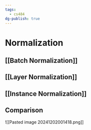 ```yaml
---
tags:
  - cs484
dg-publish: true
---
```

# Normalization
## [[Batch Normalization]]
## [[Layer Normalization]]
## [[Instance Normalization]]

## Comparison
![[Pasted image 20241202001418.png]]
